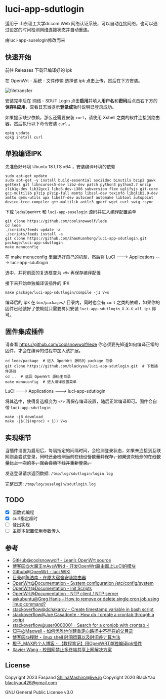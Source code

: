 # luci-app-sdutlogin

适用于 山东理工大学dr.com Web 网络认证系统，可以自动连接网络，也可以通过设定的时间检测网络连接状态并自动重连。

由luci-app-suselogin修改而来


## 快速开始

前往 Releases 下载已编译好的 ipk 

在 OpenWrt - 系统 - 文件传输 选择该 ipk 点击上传，然后在下方安装。

![filetransfer](./filetransfer.jpg)

安装完毕后在 网络 - SDUT Login 点击**启用**并填入**用户名**和**密码**后点击右下方的**保存&应用**，查看日志当提示**登录成功**时说明已登录成功。

如果提示缺少依赖，那么还需要安装 `curl`，请使用 Xshell 之类的软件连接到路由器，然后执行以下命令安装 `curl` 。

```shell
opkg update
opkg install curl
```

## 单独编译IPK

先准备好环境 Ubuntu 18 LTS x64 ，安装编译环境的依赖

```shell
sudo apt-get update
sudo apt-get -y install build-essential asciidoc binutils bzip2 gawk gettext git libncurses5-dev libz-dev patch python3 python2.7 unzip zlib1g-dev lib32gcc1 libc6-dev-i386 subversion flex uglifyjs git-core gcc-multilib p7zip p7zip-full msmtp libssl-dev texinfo libglib2.0-dev xmlto qemu-utils upx libelf-dev autoconf automake libtool autopoint device-tree-compiler g++-multilib antlr3 gperf wget curl swig rsync
```

下载 `lede`/`OpenWrt` 和 `luci-app-suselogin` 源码并进入编译配置菜单

```shell
git clone https://github.com/coolsnowwolf/lede
cd lede
./scripts/feeds update -a
./scripts/feeds install -a
git clone https://github.com/ZhaoKuanhong/luci-app-sdutlogin.git package/luci-app-sdutlogin
make menuconfig
```

在 make menuconfig 里面选好自己的机型，然后将 LuCI ---> Applications ---> luci-app-sdutlogin

选中，并将前面的复选框变为 `<M>` 再保存编译配置

接下来开始单独编译该插件的 IPK

```shell
make package/luci-app-sdutlogin/compile -j1 V=s
```

编译后的 ipk 在 `bin/packages/` 目录内，同时也会有 `curl` 之类的依赖，如果你的固件已经装好了依赖就只需要拷贝安装 `luci-app-sdutlogin_X.X-X_all.ipk` 即可。

## 固件集成插件

请查看 https://github.com/coolsnowwolf/lede 你必须要先知道如何编译正常的固件，才会在编译的过程中加入该扩展。

```shell
cd lede/package  # 进入 OpenWrt 源码的 package 目录
git clone https://github.com/blackyau/luci-app-sdutlogin.git  # 下载插件源码
cd ..  # 返回 OpenWrt 源码主目录
make menuconfig  # 进入编译设置菜单
```

LuCI ---> Applications ---> luci-app-sdutlogin

将其选中，使得复选框变为 `<*>` 再保存编译设置，随后正常编译即可。固件会自带 `luci-app-sdutlogin`

```shell
make -j8 download
make -j$(($(nproc) + 1)) V=s
```

## 实现细节

当插件设置为启用后，每隔指定的间隔时间，会检测登录状态，如果未连接到互联网则会尝试登录，~~同时还会检测当前在线设备数量并保存，如果这次检测的在线数量比上一次的多，就会自动下线并重新登录。~~

发送登录请求返回数据: `/tmp/log/sdutlogin/login.log`

完整日志: `/tmp/log/suselogin/sdutlogin.log`


## TODO

- [X] 函数式编程
- [X] curl指定超时
- [ ] 登出实现
- [ ] 主脚本配置使用参数传入

## 参考

- [GitHub@coolsnowwolf - Lean’s OpenWrt source](https://github.com/coolsnowwolf/lede)
- [博客园@大魔王mAysWINd - 开发OpenWrt路由器上LuCI的模块](https://www.cnblogs.com/mayswind/p/3468124.html)
- [Github@OpenWrt - luci WIKI](https://github.com/openwrt/luci/wiki/CBI)
- [目录@陈浩南 - 在厦大宿舍安装路由器](https://catalog.chn.moe/%E6%95%99%E7%A8%8B/OpenWrt/%E5%9C%A8%E5%8E%A6%E5%A4%A7%E5%AE%BF%E8%88%8D%E5%AE%89%E8%A3%85%E8%B7%AF%E7%94%B1%E5%99%A8/)
- [OpenWrt@Documentation - System configuration /etc/config/system](https://openwrt.org/docs/guide-user/base-system/system_configuration)
- [OpenWrt@Documentation - Init Scripts](https://openwrt.org/docs/techref/initscripts)
- [OpenWrt@Documentation - NTP client / NTP server](https://openwrt.org/docs/guide-user/services/ntp/client-server)
- [askubuntu@Greg Hanis - How to remove or delete single cron job using linux command?](https://askubuntu.com/questions/408611)
- [stackoverflow@dchakarov - Create timestamp variable in bash script](https://stackoverflow.com/questions/17066250)
- [stackoverflow@Joe Casadonte - How do I create a crontab through a script](https://stackoverflow.com/questions/4880290)
- [stackoverflow@user0000001 - Search for a cronjob with crontab -l](https://stackoverflow.com/questions/14450866)
- [知乎@Maxwell - 如何优雅地创建重定向路径中不存在的父目录](https://zhuanlan.zhihu.com/p/61890472)
- [博客园@程默 - linux shell 时间运算以及时间差计算方法](https://www.cnblogs.com/chengmo/archive/2010/07/13/1776473.html)
- [橙子_MAX的个人博客 - 【教程笔记】用OpenWRT单独编译ipk插件](https://www.maxlicheng.com/openwrt/42.html)
- [Xavier Wang - 校园网禁止多终端共享上网解决方案](https://www.xavier.wang/post/45-suck-shit-lan/)

## License
Copyright 2023 Faspand <ShiinaMashiro@live.jp>
Copyright 2020 BlackYau <blackyau426@gmail.com>

GNU General Public License v3.0

